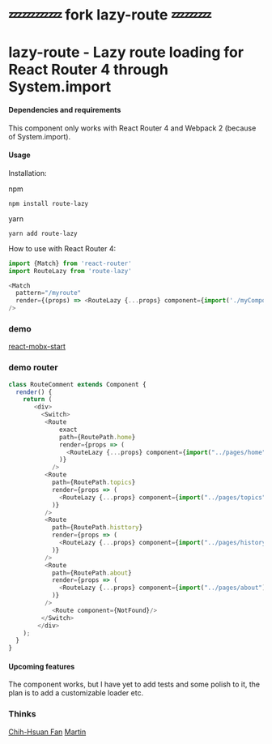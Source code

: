 # 💤💤💤💤 fork lazy-route 💤💤💤

# lazy-route - Lazy route loading for React Router 4 through System.import

#### Dependencies and requirements

This component only works with React Router 4 and Webpack 2 (because of System.import).

#### Usage

Installation:

npm

`npm install route-lazy`

yarn

`yarn add route-lazy`

How to use with React Router 4:

```javascript
import {Match} from 'react-router'
import RouteLazy from 'route-lazy'

<Match 
  pattern="/myroute"
  render={(props) => <RouteLazy {...props} component={import('./myComponent')} />}
/>
```

### demo

[react-mobx-start](https://github.com/zanjs/react-mobx-start)


### demo router

```js
class RouteComment extends Component {
  render() {
    return (
       <div>
         <Switch> 
          <Route
              exact
              path={RoutePath.home}
              render={props => (
                <RouteLazy {...props} component={import("../pages/home")} />
              )}
            />
          <Route
            path={RoutePath.topics}
            render={props => (
              <RouteLazy {...props} component={import("../pages/topics")} />
            )}
          />
          <Route
            path={RoutePath.histtory}
            render={props => (
              <RouteLazy {...props} component={import("../pages/history")} />
            )}
          />
          <Route
            path={RoutePath.about}
            render={props => (
              <RouteLazy {...props} component={import("../pages/about")} />
            )}
          />
            <Route component={NotFound}/> 
         </Switch> 
        </div>
    );
  }
}
```



#### Upcoming features
The component works, but I have yet to add tests and some polish to it,
the plan is to add a customizable loader etc.

### Thinks

[Chih-Hsuan Fan](https://github.com/pc035860)
[Martin](https://github.com/mhaagens)
